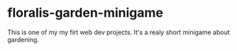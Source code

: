 # floralis-garden-minigame
This is one of my my firt web dev projects. It's a realy short minigame about gardening.
